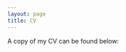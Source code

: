 ```yaml
---
layout: page
title: CV
---
```


A copy of my CV can be found below: 

<object data="files/CV_RYW (10pt).pdf" width="500" height="500" type='application/pdf'></object>
